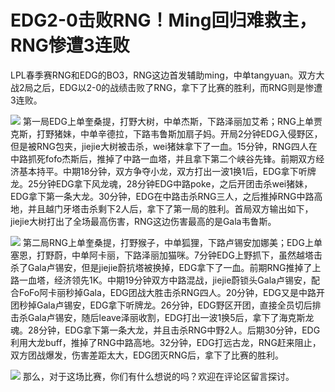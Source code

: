 # EDG2-0击败RNG！Ming回归难救主，RNG惨遭3连败

LPL春季赛RNG和EDG的BO3，RNG这边首发辅助ming，中单tangyuan。双方大战2局之后，EDG以2-0的战绩击败了RNG，拿下了比赛的胜利，而RNG则是惨遭3连败。

![](https://inews.gtimg.com/news_bt/OIIE24HoYySEz6WkQ3wO-H4I0z-jRH6yQbPrWjezlPz1MAA/1000)
第一局EDG上单奎桑提，打野大树，中单杰斯，下路泽丽加艾希；RNG上单贾克斯，打野猪妹，中单辛德拉，下路韦鲁斯加扇子妈。开局2分钟EDG入侵野区，但是被RNG包夹，jiejie大树被击杀，wei猪妹拿下了一血。15分钟，RNG四人在中路抓死fofo杰斯后，推掉了中路一血塔，并且拿下第二个峡谷先锋。前期双方经济基本持平。中期18分钟，双方争夺小龙，双方打出一波1换1后，EDG拿下听牌龙。25分钟EDG拿下风龙魂，28分钟EDG中路poke，之后开团击杀wei猪妹，EDG拿下第一条大龙。30分钟，EDG在中路击杀RNG三人，之后推掉RNG中路高地，并且越门牙塔击杀剩下2人后，拿下了第一局的胜利。首局双方输出如下，jiejie大树打出了全场最高伤害，RNG这边伤害最高的是Gala韦鲁斯。

![](https://inews.gtimg.com/news_bt/O4U8-1Snrzc6GgsMRBDMtYOzR86qm8Zzf47LkCOFC9gCsAA/1000)
第二局RNG上单奎桑提，打野猴子，中单狐狸，下路卢锡安加娜美；EDG上单塞恩，打野蔚，中单阿卡丽，下路泽丽加猫咪。7分钟EDG上野抓下，虽然越塔击杀了Gala卢锡安，但是jiejie蔚抗塔被换掉，EDG拿下了一血。前期RNG推掉了上路一血塔，经济领先1K。中期19分钟双方中路混战，jiejie蔚锁头Gala卢锡安，配合FoFo阿卡丽秒掉Gala，EDG团战大胜击杀RNG四人。20分钟，EDG又是中路开团秒掉Gala卢锡安，EDG拿下听牌龙。26分钟，EDG野区开团，直接全员切后排击杀Gala卢锡安，随后leave泽丽收割，EDG打出一波1换5后，拿下了海克斯龙魂。28分钟，EDG拿下第一条大龙，并且击杀RNG中野2人。后期30分钟，EDG利用大龙buff，推掉了RNG中路高地。32分钟，EDG打远古龙，RNG赶来阻止，双方团战爆发，伤害差距太大，EDG团灭RNG后，拿下了比赛的胜利。

![](https://inews.gtimg.com/news_bt/OnY_U9BkUVsOuQ-PDc1L9kA8vtE2t51xKPxL4WIcnxifkAA/1000)
那么，对于这场比赛，你们有什么想说的吗？欢迎在评论区留言探讨。

